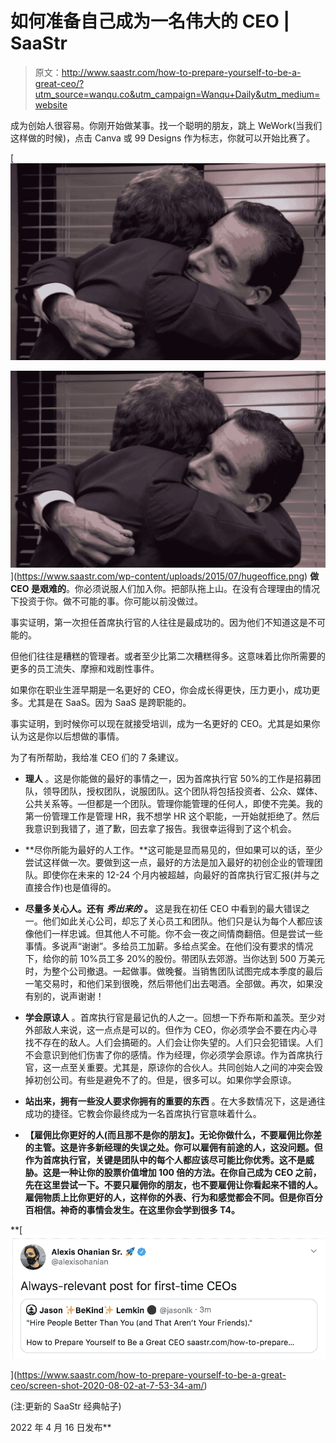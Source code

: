 # 如何准备自己成为一名伟大的 CEO | SaaStr

> 原文：<http://www.saastr.com/how-to-prepare-yourself-to-be-a-great-ceo/?utm_source=wanqu.co&utm_campaign=Wanqu+Daily&utm_medium=website>



成为创始人很容易。你刚开始做某事。找一个聪明的朋友，跳上 WeWork(当我们这样做的时候)，点击 Canva 或 99 Designs 作为标志，你就可以开始比赛了。

[![hugeoffice](img/72b938ed9ae09f3f8c8fc2a1f8d869f6.png)

<noscript><img class="alignright wp-image-7651" src="img/72b938ed9ae09f3f8c8fc2a1f8d869f6.png" alt="hugeoffice" data-original-src="https://www.saastr.com/wp-content/uploads/2015/07/hugeoffice-1024x640.png"/></noscript>](https://www.saastr.com/wp-content/uploads/2015/07/hugeoffice.png) **做 CEO 是艰难的**。你必须说服人们加入你。把部队拖上山。在没有合理理由的情况下投资于你。做不可能的事。你可能以前没做过。

事实证明，第一次担任首席执行官的人往往是最成功的。因为他们不知道这是不可能的。

但他们往往是糟糕的管理者。或者至少比第二次糟糕得多。这意味着比你所需要的更多的员工流失、摩擦和戏剧性事件。

如果你在职业生涯早期是一名更好的 CEO，你会成长得更快，压力更小，成功更多。尤其是在 SaaS。因为 SaaS 是跨职能的。

事实证明，到时候你可以现在就接受培训，成为一名更好的 CEO。尤其是如果你认为这是你以后想做的事情。

为了有所帮助，我给准 CEO 们的 7 条建议。

*   **理人** 。这是你能做的最好的事情之一，因为首席执行官 50%的工作是招募团队，领导团队，授权团队，说服团队。这个团队将包括投资者、公众、媒体、公共关系等。—但都是一个团队。管理你能管理的任何人，即使不完美。我的第一份管理工作是管理 HR，我不想学 HR 这个职能，一开始就拒绝了。然后我意识到我错了，道了歉，回去拿了报告。我很幸运得到了这个机会。

*   **尽你所能为最好的人工作。**这可能是显而易见的，但如果可以的话，至少尝试这样做一次。要做到这一点，最好的方法是加入最好的初创企业的管理团队。即使你在未来的 12-24 个月内被超越，向最好的首席执行官汇报(并与之直接合作)也是值得的。

*   **尽量多关心人。还有** ***秀出来的*** **。** 这是我在初任 CEO 中看到的最大错误之一。他们如此关心公司，却忘了关心员工和团队。他们只是认为每个人都应该像他们一样忠诚。但其他人不可能。你不会一夜之间情商翻倍。但是尝试一些事情。多说声“谢谢”。多给员工加薪。多给点奖金。在他们没有要求的情况下，给你的前 10%员工多 20%的股份。带团队去郊游。当你达到 500 万美元时，为整个公司撤退。一起做事。做晚餐。当销售团队试图完成本季度的最后一笔交易时，和他们呆到很晚，然后带他们出去喝酒。全部做。再次，如果没有别的，说声谢谢！

*   **学会原谅人** 。首席执行官是最记仇的人之一。回想一下乔布斯和盖茨。至少对外部敌人来说，这一点点是可以的。但作为 CEO，你必须学会不要在内心寻找不存在的敌人。人们会搞砸的。人们会让你失望的。人们只会犯错误。人们不会意识到他们伤害了你的感情。作为经理，你必须学会原谅。作为首席执行官，这一点至关重要。尤其是，原谅你的合伙人。共同创始人之间的冲突会毁掉初创公司。有些是避免不了的。但是，很多可以。如果你学会原谅。

*   **站出来，拥有一些没人要求你拥有的重要的东西** 。在大多数情况下，这是通往成功的捷径。它教会你最终成为一名首席执行官意味着什么。

*   **【雇佣比你更好的人(而且那不是你的朋友】。无论你做什么，不要雇佣比你差的主管。这是许多新经理的失误之处。你可以雇佣有前途的人，这没问题。但作为首席执行官，关键是团队中的每个人都应该尽可能比你优秀。这不是威胁。这是一种让你的股票价值增加 100 倍的方法。在你自己成为 CEO 之前，先在这里尝试一下。不要只雇佣你的朋友，也不要雇佣让你看起来不错的人。雇佣物质上比你更好的人，这样你的外表、行为和感觉都会不同。但是你百分百相信。神奇的事情会发生。在这里你会学到很多 T4。**

 **[![](img/4bc46f45b9705c6d127c592093bc9bd8.png)

<noscript><img loading="lazy" class="aligncenter size-full wp-image-83174" src="img/4bc46f45b9705c6d127c592093bc9bd8.png" alt="" srcset="https://www.saastr.com/wp-content/uploads/2019/11/Screen-Shot-2020-08-02-at-7.53.34-AM.png 964w, https://www.saastr.com/wp-content/uploads/2019/11/Screen-Shot-2020-08-02-at-7.53.34-AM-480x188.png 480w" sizes="(min-width: 0px) and (max-width: 480px) 480px, (min-width: 481px) 964px, 100vw" data-original-src="https://www.saastr.com/wp-content/uploads/2019/11/Screen-Shot-2020-08-02-at-7.53.34-AM.png"/></noscript>](https://www.saastr.com/how-to-prepare-yourself-to-be-a-great-ceo/screen-shot-2020-08-02-at-7-53-34-am/) 

(注:更新的 SaaStr 经典帖子)

2022 年 4 月 16 日发布** 